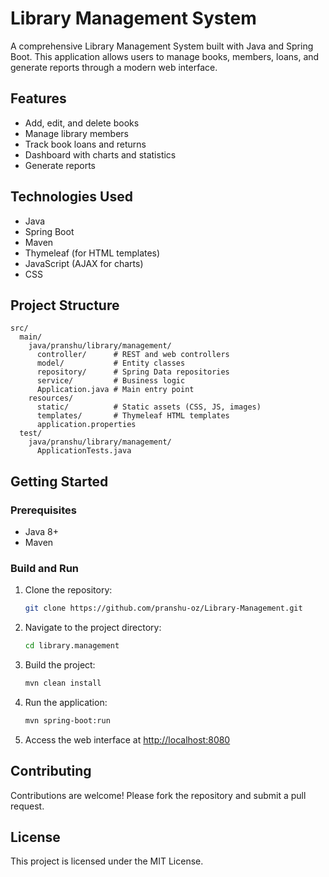 # Library Management System

A comprehensive Library Management System built with Java and Spring Boot. This application allows users to manage books, members, loans, and generate reports through a modern web interface.

## Features
- Add, edit, and delete books
- Manage library members
- Track book loans and returns
- Dashboard with charts and statistics
- Generate reports

## Technologies Used
- Java
- Spring Boot
- Maven
- Thymeleaf (for HTML templates)
- JavaScript (AJAX for charts)
- CSS

## Project Structure
```
src/
  main/
    java/pranshu/library/management/
      controller/      # REST and web controllers
      model/           # Entity classes
      repository/      # Spring Data repositories
      service/         # Business logic
      Application.java # Main entry point
    resources/
      static/          # Static assets (CSS, JS, images)
      templates/       # Thymeleaf HTML templates
      application.properties
  test/
    java/pranshu/library/management/
      ApplicationTests.java
```

## Getting Started
### Prerequisites
- Java 8+
- Maven

### Build and Run
1. Clone the repository:
   ```sh
   git clone https://github.com/pranshu-oz/Library-Management.git
   ```
2. Navigate to the project directory:
   ```sh
   cd library.management
   ```
3. Build the project:
   ```sh
   mvn clean install
   ```
4. Run the application:
   ```sh
   mvn spring-boot:run
   ```
5. Access the web interface at [http://localhost:8080](http://localhost:8080)

## Contributing
Contributions are welcome! Please fork the repository and submit a pull request.

## License
This project is licensed under the MIT License.
